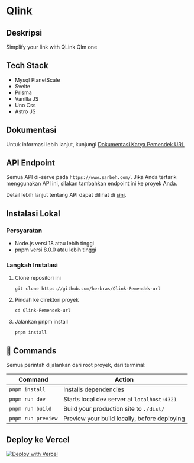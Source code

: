 # Qlink

## Deskripsi

Simplify your link with QLink Qlm one

## Tech Stack

- Mysql PlanetScale
- Svelte
- Prisma
- Vanilla JS
- Uno Css
- Astro JS

## Dokumentasi

Untuk informasi lebih lanjut, kunjungi [Dokumentasi Karya Pemendek URL](https://www.sarbeh.com/crafting/short)

## API Endpoint

Semua API di-serve pada `https://www.sarbeh.com/`. Jika Anda tertarik menggunakan API ini, silakan tambahkan endpoint ini ke proyek Anda.

Detail lebih lanjut tentang API dapat dilihat di [sini](link_ke_dokumentasi_API).

## Instalasi Lokal

### Persyaratan

- Node.js versi 18 atau lebih tinggi
- pnpm versi 8.0.0 atau lebih tinggi

### Langkah Instalasi

1. Clone repositori ini
   ```
   git clone https://github.com/herbras/Qlink-Pemendek-url
   ```
2. Pindah ke direktori proyek
   ```
   cd Qlink-Pemendek-url
   ```
3. Jalankan pnpm install
   ```
   pnpm install
   ```

## 🧞 Commands

Semua perintah dijalankan dari root proyek, dari terminal:

| Command | Action |
| ------- | ------ |
| `pnpm install` | Installs dependencies |
| `pnpm run dev` | Starts local dev server at `localhost:4321` |
| `pnpm run build` | Build your production site to `./dist/` |
| `pnpm run preview` | Preview your build locally, before deploying |

## Deploy ke Vercel

[![Deploy with Vercel](https://vercel.com/button)](https://vercel.com/import/project?template=https://github.com/herbras/Qlink-Pemendek-url)
